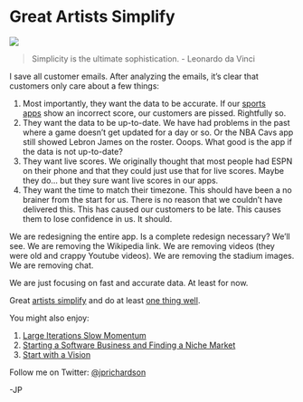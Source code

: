 <!--
id: 3031110881
link: http://loudjet.com/a/great-artists-simplify
slug: great-artists-simplify
date: Mon Jan 31 2011 09:00:10 GMT-0600 (CST)
publish: 2011-01-031
tags: business-lessons, sports-fan-apps
-->


Great Artists Simplify
======================

![](http://media.tumblr.com/tumblr_lfw6meya0N1qzbc4f.png)

> Simplicity is the ultimate sophistication. - Leonardo da Vinci

I save all customer emails. After analyzing the emails, it’s clear that
customers only care about a few things:

1.  Most importantly, they want the data to be accurate. If our [sports
    apps](http://reflect7.com/apps) show an incorrect score, our
    customers are pissed. Rightfully so.
2.  They want the data to be up-to-date. We have had problems in the
    past where a game doesn’t get updated for a day or so. Or the NBA
    Cavs app still showed Lebron James on the roster. Ooops. What good
    is the app if the data is not up-to-date?
3.  They want live scores. We originally thought that most people had
    ESPN on their phone and that they could just use that for live
    scores. Maybe they do… but they sure want live scores in our apps.
4.  They want the time to match their timezone. This should have been a
    no brainer from the start for us. There is no reason that we
    couldn’t have delivered this. This has caused our customers to be
    late. This causes them to lose confidence in us. It should.

We are redesigning the entire app. Is a complete redesign necessary?
We’ll see. We are removing the Wikipedia link. We are removing videos
(they were old and crappy Youtube videos). We are removing the stadium
images. We are removing chat.

We are just focusing on fast and accurate data. At least for now.

Great [artists
simplify](http://37signals.com/svn/posts/2335-the-art-of-taking-things-away) and
do at least [one thing
well](http://www.chrisbrogan.com/do-one-thing-very-well/).

You might also enjoy:

1.  [Large Iterations Slow
    Momentum](http://loudjet.com/a/large-iterations-slow-momentum)
2.  [Starting a Software Business and Finding a Niche
    Market](http://loudjet.com/a/starting-a-software-business-and-finding-a-niche-market)
3.  [Start with a
    Vision](http://loudjet.com/a/start-with-a-vision)

Follow me on Twitter: [@jprichardson](http://twitter.com/jprichardson)

-JP

